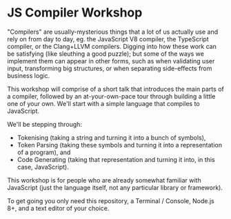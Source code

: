 JS Compiler Workshop
====================

"Compilers" are usually-mysterious things that a lot of us actually use and rely on from day to day, eg. the JavaScript V8 compiler, the TypeScript compiler, or the Clang+LLVM compilers. Digging into how these work can be satisfying (like sleuthing a good puzzle); but some of the ways we implement them can appear in other forms, such as when validating user input, transforming big structures, or when separating side-effects from business logic.

This workshop will comprise of a short talk that introduces the main parts of a compiler, followed by an at-your-own-pace tour through building a little one of your own. We'll start with a simple language that compiles to JavaScript.

We'll be stepping through:

* Tokenising (taking a string and turning it into a bunch of symbols),
* Token Parsing (taking these symbols and turning it into a representation of a program), and
* Code Generating (taking that representation and turning it into, in this case, JavaScript).

This workshop is for people who are already somewhat familiar with JavaScript (just the language itself, not any particular library or framework).

To get going you only need this repository, a Terminal / Console, Node.js 8+, and a text editor of your choice.

